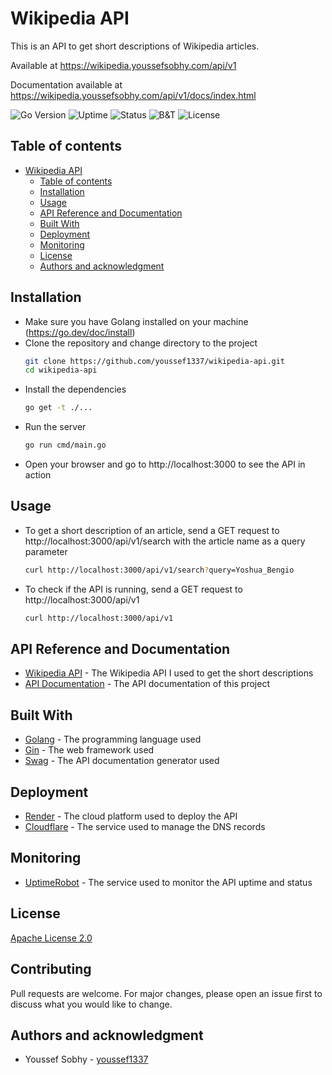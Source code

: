 # Wikipedia API
This is an API to get short descriptions of Wikipedia articles.

Available at https://wikipedia.youssefsobhy.com/api/v1

Documentation available at https://wikipedia.youssefsobhy.com/api/v1/docs/index.html

![Go Version](https://img.shields.io/github/go-mod/go-version/youssef1337/wikipedia-api)
![Uptime](https://img.shields.io/uptimerobot/ratio/m793223758-f73506a770999c5e13ade54f)
![Status](https://img.shields.io/uptimerobot/status/m793223758-f73506a770999c5e13ade54f)
![B&T](https://github.com/youssef1337/wikipedia-api/actions/workflows/build-and-run-tests.yaml/badge.svg)
![License](https://img.shields.io/badge/License-Apache%202.0-blue.svg)

## Table of contents
- [Wikipedia API](#wikipedia-api)
  - [Table of contents](#table-of-contents)
  - [Installation](#installation)
  - [Usage](#usage)
  - [API Reference and Documentation](#api-reference-and-documentation)
  - [Built With](#built-with)
  - [Deployment](#deployment)
  - [Monitoring](#monitoring)
  - [License](#license)
  - [Authors and acknowledgment](#authors-and-acknowledgment)

## Installation

- Make sure you have Golang installed on your machine (https://go.dev/doc/install)
- Clone the repository and change directory to the project
  ```bash
  git clone https://github.com/youssef1337/wikipedia-api.git
  cd wikipedia-api
  ```
- Install the dependencies
  ```bash
  go get -t ./...
  ```
- Run the server
  ```bash
  go run cmd/main.go
  ```
- Open your browser and go to http://localhost:3000 to see the API in action

## Usage

- To get a short description of an article, send a GET request to http://localhost:3000/api/v1/search with the article name as a query parameter
  ```bash
  curl http://localhost:3000/api/v1/search?query=Yoshua_Bengio
  ```
- To check if the API is running, send a GET request to http://localhost:3000/api/v1
  ```bash
  curl http://localhost:3000/api/v1
  ```

## API Reference and Documentation
- [Wikipedia API](https://en.wikipedia.org/w/api.php) - The Wikipedia API I used to get the short descriptions
- [API Documentation](https://wikipedia.youssefsobhy.com/api/v1/docs/index.html) - The API documentation of this project

## Built With
- [Golang](https://golang.org/) - The programming language used
- [Gin](https://github.com/gin-gonic/gin) - The web framework used
- [Swag](https://github.com/swaggo/swag) - The API documentation generator used

## Deployment
- [Render](https://render.com/) - The cloud platform used to deploy the API
- [Cloudflare](https://www.cloudflare.com/) - The service used to manage the DNS records

## Monitoring
- [UptimeRobot](https://uptimerobot.com/) - The service used to monitor the API uptime and status

## License
[Apache License 2.0](https://choosealicense.com/licenses/apache-2.0/)

## Contributing
Pull requests are welcome. For major changes, please open an issue first to discuss what you would like to change.

## Authors and acknowledgment
- Youssef Sobhy - [youssef1337](https://github.com/youssef1337)
